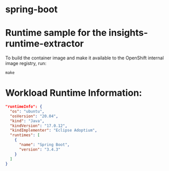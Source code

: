 # spring-boot

# Runtime sample for the insights-runtime-extractor

To build the container image and make it available to the OpenShift internal image
registry, run:

```shell script
make
```

# Workload Runtime Information:


```json
"runtimeInfo": {
  "os": "ubuntu",
  "osVersion": "20.04",
  "kind": "Java",
  "kindVersion": "17.0.12",
  "kindImplementer": "Eclipse Adoptium",
  "runtimes": [
    {
      "name": "Spring Boot",
      "version": "3.4.3"
    }
  ]
}
```